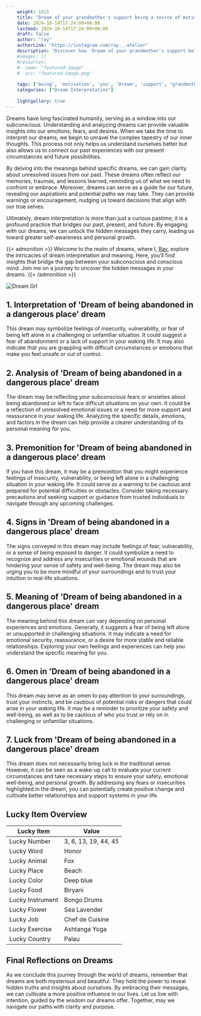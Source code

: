 ```yaml
---
    weight: 1615
    title: "Dream of your grandmother's support being a source of motivation for you."  # Assuming 'title' column exists
    date: 2024-10-14T17:24:00+08:00
    lastmod: 2024-10-14T17:24:00+08:00
    draft: false
    author: "ray"
    authorLink: "https://instagram.com/ray._.atelier"
    description: "Discover how 'Dream of your grandmother's support being a source of motivation for you.' can interpret your future and uncover its significant meanings in your life."
    #images: []
    #resources:
    #- name: "featured-image"
    #  src: "featured-image.png"
    
    tags: ['being', 'motivation', 'you', 'Dream', 'support', "grandmother's", 'source']
    categories: ["Dream Interpretation"]
    
    lightgallery: true
---
```

    
Dreams have long fascinated humanity, serving as a window into our subconscious. Understanding and analyzing dreams can provide valuable insights into our emotions, fears, and desires. When we take the time to interpret our dreams, we begin to unravel the complex tapestry of our inner thoughts. This process not only helps us understand ourselves better but also allows us to connect our past experiences with our present circumstances and future possibilities.

By delving into the meanings behind specific dreams, we can gain clarity about unresolved issues from our past. These dreams often reflect our memories, traumas, and lessons learned, reminding us of what we need to confront or embrace. Moreover, dreams can serve as a guide for our future, revealing our aspirations and potential paths we may take. They can provide warnings or encouragement, nudging us toward decisions that align with our true selves.

Ultimately, dream interpretation is more than just a curious pastime; it is a profound practice that bridges our past, present, and future. By engaging with our dreams, we can unlock the hidden messages they carry, leading us toward greater self-awareness and personal growth.

{{< admonition >}}
Welcome to the realm of dreams, where I, [Ray](https://instagram.com/ray._.atelier), explore the intricacies of dream interpretation and meaning. Here, you’ll find insights that bridge the gap between your subconscious and conscious mind. Join me on a journey to uncover the hidden messages in your dreams.
{{< /admonition >}}

![Dream Grl](https://cdn.pixabay.com/photo/2017/11/02/03/35/gothic-2910057_1280.jpg "Dream Grl")

## 1. Interpretation of 'Dream of being abandoned in a dangerous place' dream
 This dream may symbolize feelings of insecurity, vulnerability, or fear of being left alone in a challenging or unfamiliar situation. It could suggest a fear of abandonment or a lack of support in your waking life. It may also indicate that you are grappling with difficult circumstances or emotions that make you feel unsafe or out of control.

## 2. Analysis of 'Dream of being abandoned in a dangerous place' dream
 The dream may be reflecting your subconscious fears or anxieties about being abandoned or left to face difficult situations on your own. It could be a reflection of unresolved emotional issues or a need for more support and reassurance in your waking life. Analyzing the specific details, emotions, and factors in the dream can help provide a clearer understanding of its personal meaning for you.

## 3. Premonition for 'Dream of being abandoned in a dangerous place' dream
 If you have this dream, it may be a premonition that you might experience feelings of insecurity, vulnerability, or being left alone in a challenging situation in your waking life. It could serve as a warning to be cautious and prepared for potential difficulties or obstacles. Consider taking necessary precautions and seeking support or guidance from trusted individuals to navigate through any upcoming challenges.

## 4. Signs in 'Dream of being abandoned in a dangerous place' dream
 The signs conveyed in this dream may include feelings of fear, vulnerability, or a sense of being exposed to danger. It could symbolize a need to recognize and address any insecurities or emotional wounds that are hindering your sense of safety and well-being. The dream may also be urging you to be more mindful of your surroundings and to trust your intuition in real-life situations.

## 5. Meaning of 'Dream of being abandoned in a dangerous place' dream
 The meaning behind this dream can vary depending on personal experiences and emotions. Generally, it suggests a fear of being left alone or unsupported in challenging situations. It may indicate a need for emotional security, reassurance, or a desire for more stable and reliable relationships. Exploring your own feelings and experiences can help you understand the specific meaning for you.

## 6. Omen in 'Dream of being abandoned in a dangerous place' dream
 This dream may serve as an omen to pay attention to your surroundings, trust your instincts, and be cautious of potential risks or dangers that could arise in your waking life. It may be a reminder to prioritize your safety and well-being, as well as to be cautious of who you trust or rely on in challenging or unfamiliar situations.

## 7. Luck from 'Dream of being abandoned in a dangerous place' dream
 This dream does not necessarily bring luck in the traditional sense. However, it can be seen as a wake-up call to evaluate your current circumstances and take necessary steps to ensure your safety, emotional well-being, and personal growth. By addressing any fears or insecurities highlighted in the dream, you can potentially create positive change and cultivate better relationships and support systems in your life.

## Lucky Item Overview
| Lucky Item          | Value              |
|---------------|--------------------|
| Lucky Number        | 3, 6, 13, 19, 44, 45  |
| Lucky Word          | Honor |
| Lucky Animal        | Fox |
| Lucky Place         | Beach     |
| Lucky Color         | Deep blue     |
| Lucky Food          | Biryani      |
| Lucky Instrument    | Bongo Drums |
| Lucky Flower        | Sea Lavender    |
| Lucky Job           | Chef de Cuisine       |
| Lucky Exercise      | Ashtanga Yoga  |
| Lucky Country       | Palau    |


##  Final Reflections on Dreams

As we conclude this journey through the world of dreams, remember that dreams are both mysterious and beautiful. They hold the power to reveal hidden truths and insights about ourselves. By embracing their messages, we can cultivate a more positive influence in our lives. Let us live with intention, guided by the wisdom our dreams offer. Together, may we navigate our paths with clarity and purpose.
